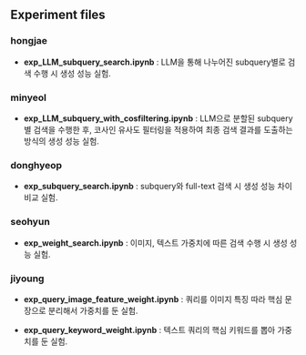 ## Experiment files

### hongjae 
- **exp_LLM_subquery_search.ipynb** : LLM을 통해 나누어진 subquery별로 검색 수행 시 생성 성능 실험.

### minyeol 
- **exp_LLM_subquery_with_cosfiltering.ipynb** : LLM으로 분할된 subquery별 검색을 수행한 후, 코사인 유사도 필터링을 적용하여 최종 검색 결과를 도출하는 방식의 생성 성능 실험.

### donghyeop 
- **exp_subquery_search.ipynb** : subquery와 full-text 검색 시 생성 성능 차이 비교 실험.

### seohyun
- **exp_weight_search.ipynb** : 이미지, 텍스트 가중치에 따른 검색 수행 시 생성 성능 실험.

### jiyoung
- **exp_query_image_feature_weight.ipynb** : 쿼리를 이미지 특징 따라 핵심 문장으로 분리해서 가중치를 둔 실험.

- **exp_query_keyword_weight.ipynb** : 텍스트 쿼리의 핵심 키워드를 뽑아 가중치를 둔 실험.